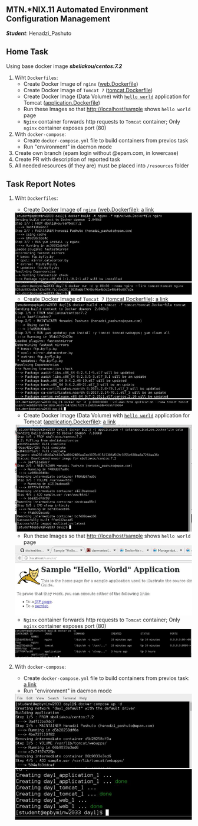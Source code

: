 MTN.*NIX.11 Automated Environment Configuration Management
---

***Student***: Henadzi_Pashuto

Home Task
---

Using base docker image ***sbeliakou/centos:7.2***

1. Wiht ```Dockerfiles```:
    - Create Docker Image of ```nginx``` ([web.Dockerfile](/web.Dockerfile))
    - Create Docker Image of ```Tomcat 7``` ([tomcat.Dockerfile](/tomcat.Dockerfile))
    - Create Docker Image (Data Volume) with [```hello world```](https://tomcat.apache.org/tomcat-7.0-doc/appdev/sample/sample.war) application for Tomcat ([application.Dockerfile](application.Dockerfile))    
    - Run these Images so that [http://localhost/sample](http://localhost/sample) shows ```hello world``` page    
    - ```Nginx``` container forwards http requests to ```Tomcat``` container; Only ```nginx``` container exposes port (80)    
2. With ```docker-compose```:
    - Create ```docker-compose.yml``` file to build containers from previos task
    - Run "environment" in daemon mode    
3. Create own branch (epam login without @epam.com, in lowercase)
4. Create PR with description of reported task
6. All needed resources (if they are) must be placed into ```/resources``` folder

Task Report Notes
---
1. Wiht ```Dockerfiles```:
    - Create Docker Image of ```nginx``` ([web.Dockerfile](/web.Dockerfile)):
    [a link](https://github.com/aion3181/docker/blob/henadzi_pashuto/docker-1/resources/nginx/web.Dockerfile)
    <img src="resources/pics/1.jpg">
    <img src="resources/pics/2.jpg">
    
    - Create Docker Image of ```Tomcat 7``` ([tomcat.Dockerfile](/tomcat.Dockerfile)):
    [a link](https://github.com/aion3181/docker/blob/henadzi_pashuto/docker-1/resources/tomcat/tomcat.Dockerfile)
    <img src="resources/pics/3.jpg">
    <img src="resources/pics/4.jpg">
    
    - Create Docker Image (Data Volume) with [```hello world```](https://tomcat.apache.org/tomcat-7.0-doc/appdev/sample/sample.war) application for Tomcat ([application.Dockerfile](application.Dockerfile)):
    [a link](https://github.com/aion3181/docker/blob/henadzi_pashuto/docker-1/resources/data/application.Dockerfile)    
    <img src="resources/pics/5.jpg">
    
    - Run these Images so that [http://localhost/sample](http://localhost/sample) shows ```hello world``` page
    <img src="resources/pics/6.jpg">
    
    - ```Nginx``` container forwards http requests to ```Tomcat``` container; Only ```nginx``` container exposes port (80)
    <img src="resources/pics/7.jpg">
    
2. With ```docker-compose```:
    - Create ```docker-compose.yml``` file to build containers from previos task:
    [a link](https://github.com/aion3181/docker/blob/henadzi_pashuto/docker-1/docker-compose.yml)
    - Run "environment" in daemon mode
    <img src="resources/pics/8.jpg">
    <img src="resources/pics/9.jpg">
